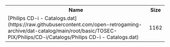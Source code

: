 <table>
<tr><th>Name</th><th>Size</th></tr>
<tr><td>
[Philips CD-i - Catalogs.dat](https://raw.githubusercontent.com/open-retrogaming-archive/dat-catalog/main/root/basic/TOSEC-PIX/Philips/CD-i/Catalogs/Philips CD-i - Catalogs.dat)
</td><td>1162</td></tr>
</table>
